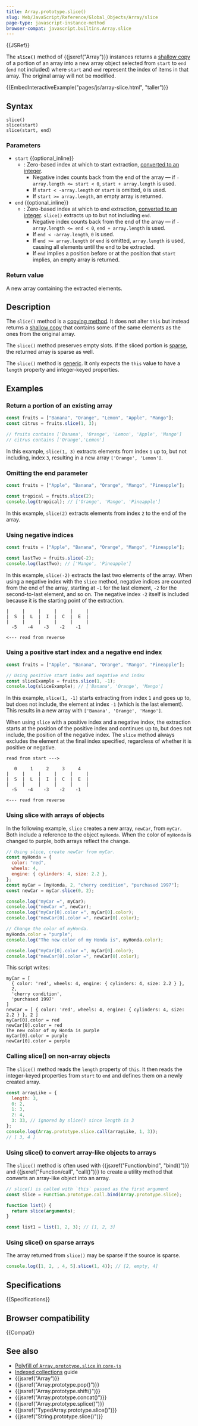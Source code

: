 ```yaml
---
title: Array.prototype.slice()
slug: Web/JavaScript/Reference/Global_Objects/Array/slice
page-type: javascript-instance-method
browser-compat: javascript.builtins.Array.slice
---
```


{{JSRef}}

The **`slice()`** method of {{jsxref("Array")}} instances returns a [shallow copy](/en-US/docs/Glossary/Shallow_copy) of a portion of
an array into a new array object selected from `start` to `end`
(`end` not included) where `start` and `end` represent
the index of items in that array. The original array will not be modified.

{{EmbedInteractiveExample("pages/js/array-slice.html", "taller")}}

## Syntax

```js-nolint
slice()
slice(start)
slice(start, end)
```

### Parameters

- `start` {{optional_inline}}
  - : Zero-based index at which to start extraction, [converted to an integer](/en-US/docs/Web/JavaScript/Reference/Global_Objects/Number#integer_conversion).
    - Negative index counts back from the end of the array — if `-array.length <= start < 0`, `start + array.length` is used.
    - If `start < -array.length` or `start` is omitted, `0` is used.
    - If `start >= array.length`, an empty array is returned.
- `end` {{optional_inline}}
  - : Zero-based index at which to end extraction, [converted to an integer](/en-US/docs/Web/JavaScript/Reference/Global_Objects/Number#integer_conversion). `slice()` extracts up to but not including `end`.
    - Negative index counts back from the end of the array — if `-array.length <= end < 0`, `end + array.length` is used.
    - If `end < -array.length`, `0` is used.
    - If `end >= array.length` or `end` is omitted, `array.length` is used, causing all elements until the end to be extracted.
    - If `end` implies a position before or at the position that `start` implies, an empty array is returned.

### Return value

A new array containing the extracted elements.

## Description

The `slice()` method is a [copying method](/en-US/docs/Web/JavaScript/Reference/Global_Objects/Array#copying_methods_and_mutating_methods). It does not alter `this` but instead returns a [shallow copy](/en-US/docs/Glossary/Shallow_copy) that contains some of the same elements as the ones from the original array.

The `slice()` method preserves empty slots. If the sliced portion is [sparse](/en-US/docs/Web/JavaScript/Guide/Indexed_collections#sparse_arrays), the returned array is sparse as well.

The `slice()` method is [generic](/en-US/docs/Web/JavaScript/Reference/Global_Objects/Array#generic_array_methods). It only expects the `this` value to have a `length` property and integer-keyed properties.

## Examples

### Return a portion of an existing array

```js
const fruits = ["Banana", "Orange", "Lemon", "Apple", "Mango"];
const citrus = fruits.slice(1, 3);

// fruits contains ['Banana', 'Orange', 'Lemon', 'Apple', 'Mango']
// citrus contains ['Orange','Lemon']
```

In this example, `slice(1, 3)` extracts elements from index `1` up to, but not including, index `3`, resulting in a new array `['Orange', 'Lemon']`.

### Omitting the end parameter

```js
const fruits = ["Apple", "Banana", "Orange", "Mango", "Pineapple"];

const tropical = fruits.slice(2);
console.log(tropical); // ['Orange', 'Mango', 'Pineapple']
```

In this example, `slice(2)` extracts elements from index `2` to the end of the array.

### Using negative indices

```js
const fruits = ["Apple", "Banana", "Orange", "Mango", "Pineapple"];

const lastTwo = fruits.slice(-2);
console.log(lastTwo); // ['Mango', 'Pineapple']
```

In this example, `slice(-2)` extracts the last two elements of the array. When using a negative index with the `slice` method, negative indices are counted from the end of the array, starting at `-1` for the last element, `-2` for the second-to-last element, and so on. The negative index `-2` itself is included because it is the starting point of the extraction.

```plain
|     |     |     |     |     |
|  S  |  L  |  I  |  C  |  E  |
|     |     |     |     |     |
  -5    -4    -3    -2    -1

<--- read from reverse
```

### Using a positive start index and a negative end index

```js
const fruits = ["Apple", "Banana", "Orange", "Mango", "Pineapple"];

// Using positive start index and negative end index
const sliceExample = fruits.slice(1, -1);
console.log(sliceExample); // ['Banana', 'Orange', 'Mango']
```

In this example, `slice(1, -1)` starts extracting from index `1` and goes up to, but does not include, the element at index `-1` (which is the last element). This results in a new array with `['Banana', 'Orange', 'Mango']`.

When using `slice` with a positive index and a negative index, the extraction starts at the position of the positive index and continues up to, but does not include, the position of the negative index. The `slice` method always excludes the element at the final index specified, regardless of whether it is positive or negative.

```plain
read from start --->

   0     1     2     3     4
|     |     |     |     |     |
|  S  |  L  |  I  |  C  |  E  |
|     |     |     |     |     |
  -5    -4    -3    -2    -1

<--- read from reverse
```

### Using slice with arrays of objects

In the following example, `slice` creates a new array, `newCar`,
from `myCar`. Both include a reference to the object `myHonda`.
When the color of `myHonda` is changed to purple, both arrays reflect the
change.

```js
// Using slice, create newCar from myCar.
const myHonda = {
  color: "red",
  wheels: 4,
  engine: { cylinders: 4, size: 2.2 },
};
const myCar = [myHonda, 2, "cherry condition", "purchased 1997"];
const newCar = myCar.slice(0, 2);

console.log("myCar =", myCar);
console.log("newCar =", newCar);
console.log("myCar[0].color =", myCar[0].color);
console.log("newCar[0].color =", newCar[0].color);

// Change the color of myHonda.
myHonda.color = "purple";
console.log("The new color of my Honda is", myHonda.color);

console.log("myCar[0].color =", myCar[0].color);
console.log("newCar[0].color =", newCar[0].color);
```

This script writes:

```plain
myCar = [
  { color: 'red', wheels: 4, engine: { cylinders: 4, size: 2.2 } },
  2,
  'cherry condition',
  'purchased 1997'
]
newCar = [ { color: 'red', wheels: 4, engine: { cylinders: 4, size: 2.2 } }, 2 ]
myCar[0].color = red
newCar[0].color = red
The new color of my Honda is purple
myCar[0].color = purple
newCar[0].color = purple
```

### Calling slice() on non-array objects

The `slice()` method reads the `length` property of `this`. It then reads the integer-keyed properties from `start` to `end` and defines them on a newly created array.

```js
const arrayLike = {
  length: 3,
  0: 2,
  1: 3,
  2: 4,
  3: 33, // ignored by slice() since length is 3
};
console.log(Array.prototype.slice.call(arrayLike, 1, 3));
// [ 3, 4 ]
```

### Using slice() to convert array-like objects to arrays

The `slice()` method is often used with {{jsxref("Function/bind", "bind()")}} and {{jsxref("Function/call", "call()")}} to create a utility method that converts an array-like object into an array.

```js
// slice() is called with `this` passed as the first argument
const slice = Function.prototype.call.bind(Array.prototype.slice);

function list() {
  return slice(arguments);
}

const list1 = list(1, 2, 3); // [1, 2, 3]
```

### Using slice() on sparse arrays

The array returned from `slice()` may be sparse if the source is sparse.

```js
console.log([1, 2, , 4, 5].slice(1, 4)); // [2, empty, 4]
```

## Specifications

{{Specifications}}

## Browser compatibility

{{Compat}}

## See also

- [Polyfill of `Array.prototype.slice` in `core-js`](https://github.com/zloirock/core-js#ecmascript-array)
- [Indexed collections](/en-US/docs/Web/JavaScript/Guide/Indexed_collections) guide
- {{jsxref("Array")}}
- {{jsxref("Array.prototype.pop()")}}
- {{jsxref("Array.prototype.shift()")}}
- {{jsxref("Array.prototype.concat()")}}
- {{jsxref("Array.prototype.splice()")}}
- {{jsxref("TypedArray.prototype.slice()")}}
- {{jsxref("String.prototype.slice()")}}
